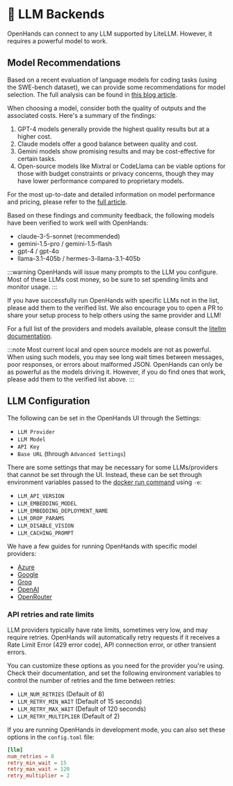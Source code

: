 # 🤖 LLM Backends

OpenHands can connect to any LLM supported by LiteLLM. However, it requires a powerful model to work.

## Model Recommendations

Based on a recent evaluation of language models for coding tasks (using the SWE-bench dataset), we can provide some recommendations for model selection. The full analysis can be found in [this blog article](https://www.all-hands.dev/blog/evaluation-of-llms-as-coding-agents-on-swe-bench-at-30x-speed).

When choosing a model, consider both the quality of outputs and the associated costs. Here's a summary of the findings:

1. GPT-4 models generally provide the highest quality results but at a higher cost.
2. Claude models offer a good balance between quality and cost.
3. Gemini models show promising results and may be cost-effective for certain tasks.
4. Open-source models like Mixtral or CodeLlama can be viable options for those with budget constraints or privacy concerns, though they may have lower performance compared to proprietary models.

For the most up-to-date and detailed information on model performance and pricing, please refer to the [full article](https://www.all-hands.dev/blog/evaluation-of-llms-as-coding-agents-on-swe-bench-at-30x-speed).

Based on these findings and community feedback, the following models have been verified to work well with OpenHands:

* claude-3-5-sonnet (recommended)
* gemini-1.5-pro / gemini-1.5-flash
* gpt-4 / gpt-4o
* llama-3.1-405b / hermes-3-llama-3.1-405b

:::warning
OpenHands will issue many prompts to the LLM you configure. Most of these LLMs cost money, so be sure to set spending
limits and monitor usage.
:::

If you have successfully run OpenHands with specific LLMs not in the list, please add them to the verified list. We
also encourage you to open a PR to share your setup process to help others using the same provider and LLM!

For a full list of the providers and models available, please consult the
[litellm documentation](https://docs.litellm.ai/docs/providers).

:::note
Most current local and open source models are not as powerful. When using such models, you may see long
wait times between messages, poor responses, or errors about malformed JSON. OpenHands can only be as powerful as the
models driving it. However, if you do find ones that work, please add them to the verified list above.
:::

## LLM Configuration

The following can be set in the OpenHands UI through the Settings:
* `LLM Provider`
* `LLM Model`
* `API Key`
* `Base URL` (through `Advanced Settings`)

There are some settings that may be necessary for some LLMs/providers that cannot be set through the UI. Instead, these
can be set through environment variables passed to the [docker run command](/modules/usage/installation)
using `-e`:

* `LLM_API_VERSION`
* `LLM_EMBEDDING_MODEL`
* `LLM_EMBEDDING_DEPLOYMENT_NAME`
* `LLM_DROP_PARAMS`
* `LLM_DISABLE_VISION`
* `LLM_CACHING_PROMPT`

We have a few guides for running OpenHands with specific model providers:

* [Azure](llms/azure-llms)
* [Google](llms/google-llms)
* [Groq](llms/groq)
* [OpenAI](llms/openai-llms)
* [OpenRouter](llms/openrouter)

### API retries and rate limits

LLM providers typically have rate limits, sometimes very low, and may require retries. OpenHands will automatically retry requests if it receives a Rate Limit Error (429 error code), API connection error, or other transient errors.

You can customize these options as you need for the provider you're using. Check their documentation, and set the following environment variables to control the number of retries and the time between retries:

* `LLM_NUM_RETRIES` (Default of 8)
* `LLM_RETRY_MIN_WAIT` (Default of 15 seconds)
* `LLM_RETRY_MAX_WAIT` (Default of 120 seconds)
* `LLM_RETRY_MULTIPLIER` (Default of 2)

If you are running OpenHands in development mode, you can also set these options in the `config.toml` file:

```toml
[llm]
num_retries = 8
retry_min_wait = 15
retry_max_wait = 120
retry_multiplier = 2
```
